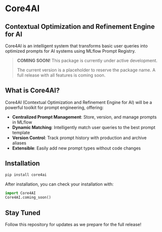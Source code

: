# Core4AI

## Contextual Optimization and Refinement Engine for AI

Core4AI is an intelligent system that transforms basic user queries into optimized prompts for AI systems using MLflow Prompt Registry.

> **COMING SOON!** This package is currently under active development.
>
> The current version is a placeholder to reserve the package name. A full release with all features is coming soon.

## What is Core4AI?

Core4AI (Contextual Optimization and Refinement Engine for AI) will be a powerful toolkit for prompt engineering, offering:

- **Centralized Prompt Management**: Store, version, and manage prompts in MLflow
- **Dynamic Matching**: Intelligently match user queries to the best prompt template
- **Version Control**: Track prompt history with production and archive aliases
- **Extensible**: Easily add new prompt types without code changes

## Installation

```bash
pip install core4ai
```

After installation, you can check your installation with:

```python
import Core4AI
Core4AI.coming_soon()
```

## Stay Tuned

Follow this repository for updates as we prepare for the full release!
